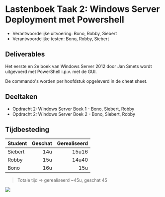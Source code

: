 # Lastenboek Taak 2: Windows Server Deployment met Powershell

* Verantwoordelijke uitvoering: Bono, Robby, Siebert
* Verantwoordelijke testen: Bono, Robby, Siebert

## Deliverables

Het eerste en 2e boek van Windows Server 2012 door Jan Smets wordt uitgevoerd met PowerShell i.p.v. met de GUI.

De commando's worden per hoofdstuk opgeleverd in de cheat sheet.

## Deeltaken

* Opdracht 2: Windows Server Boek 1 - Bono, Siebert, Robby
* Opdracht 2: Windows Server Boek 2 - Bono, Siebert, Robby

## Tijdbesteding

| Student  | Geschat | Gerealiseerd |
| :---     |    ---: |         ---: |
| Siebert |   14u     |      15u16        |
| Robby |    15u    |       14u40       |
| Bono |    16u    |       15u       |

> Totale tijd => gerealiseerd ~45u, geschat 45

![](https://i.gyazo.com/b56772bc201c0f24b2df3a0e685fbadf.png)
